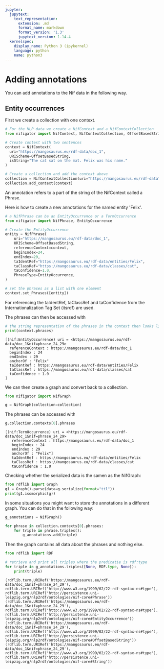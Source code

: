 ```yaml
---
jupyter:
  jupytext:
    text_representation:
      extension: .md
      format_name: markdown
      format_version: '1.3'
      jupytext_version: 1.14.4
  kernelspec:
    display_name: Python 3 (ipykernel)
    language: python
    name: python3
---
```


# Adding annotations

You can add annotations to the Nif data in the following way.

## Entity occurrences

First we create a collection with one context.

```python
# For the NLP data we create a NifContext and a NifContextCollection
from nifigator import NifContext, NifContextCollection, OffsetBasedString

# Create context with two sentences
context = NifContext(
  uri="https://mangosaurus.eu/rdf-data/doc_1",
  URIScheme=OffsetBasedString,
  isString="The cat sat on the mat. Felix was his name."
)

# Create a collection and add the context above
collection = NifContextCollection(uri="https://mangosaurus.eu/rdf-data")
collection.add_context(context)
```

An annotation refers to a part of the string of the NifContext called a Phrase.

Here is how to create a new annotations for the named entity 'Felix'.

```python
# a NifPhrase can be an EntityOccurrence or a TermOccurrence
from nifigator import NifPhrase, EntityOccurrence

# Create the EntityOccurrence
entity = NifPhrase(
    uri="https://mangosaurus.eu/rdf-data/doc_1",
    URIScheme=OffsetBasedString,
    referenceContext=context,
    beginIndex=24,
    endIndex=29,
    taIdentRef="https://mangosaurus.eu/rdf-data/entities/Felix",
    taClassRef="https://mangosaurus.eu/rdf-data/classes/cat",
    taConfidence=1.0,
    PhraseType=EntityOccurrence,
)

# set the phrases as a list with one element
context.set_Phrases([entity])
```

For referencing the taIdentRef, taClassRef and taConfidence from the Internationalization Tag Set (itsrdf) are used.

The phrases can then be accessed with

```python
# the string representation of the phrases in the context then looks like this
print(context.phrases)
```

```console
[(nif:EntityOccurrence) uri = <https://mangosaurus.eu/rdf-data/doc_1&nif=phrase_24_29>
  referenceContext : https://mangosaurus.eu/rdf-data/doc_1
  beginIndex : 24
  endIndex : 29
  anchorOf : "Felix"
  taIdentRef : https://mangosaurus.eu/rdf-data/entities/Felix
  taClassRef : https://mangosaurus.eu/rdf-data/classes/cat
  taConfidence : 1.0
]
```

We can then create a graph and convert back to a collection.

```python
from nifigator import NifGraph

g = NifGraph(collection=collection)
```

The phrases can be accessed with

```python
g.collection.contexts[0].phrases
```

```console
[(nif:TermOccurrence) uri = <https://mangosaurus.eu/rdf-data/doc_1&nif=phrase_24_29>
   referenceContext : https://mangosaurus.eu/rdf-data/doc_1
   beginIndex : 24
   endIndex : 29
   anchorOf : "Felix"]
   taIdentRef : https://mangosaurus.eu/rdf-data/entities/Felix
   taClassRef : https://mangosaurus.eu/rdf-data/classes/cat
   taConfidence : 1.0   
```

Checking whether the serialized data is the samen as the NifGraph:

```python
from rdflib import Graph
g1 = Graph().parse(data=g.serialize(format="ttl"))
print(g1.isomorphic(g))
```

In some situations you might want to store the annotations in a different graph. You can do that in the following way:

```python
g_annotations = NifGraph()

for phrase in collection.contexts[0].phrases:
    for triple in phrase.triples():
        g_annotations.add(triple)
```

Then the graph contains all data about the phrases and nothing else.

```python
from rdflib import RDF

# retrieve and print all triples where the predicatie is rdf:type
for triple in g_annotations.triples([None, RDF.type, None]):
    print(triple)
```

```console
(rdflib.term.URIRef('https://mangosaurus.eu/rdf-data/doc_1&nif=phrase_24_29'), rdflib.term.URIRef('http://www.w3.org/1999/02/22-rdf-syntax-ns#type'), rdflib.term.URIRef('http://persistence.uni-leipzig.org/nlp2rdf/ontologies/nif-core#Phrase'))
(rdflib.term.URIRef('https://mangosaurus.eu/rdf-data/doc_1&nif=phrase_24_29'), rdflib.term.URIRef('http://www.w3.org/1999/02/22-rdf-syntax-ns#type'), rdflib.term.URIRef('http://persistence.uni-leipzig.org/nlp2rdf/ontologies/nif-core#EntityOccurrence'))
(rdflib.term.URIRef('https://mangosaurus.eu/rdf-data/doc_1&nif=phrase_24_29'), rdflib.term.URIRef('http://www.w3.org/1999/02/22-rdf-syntax-ns#type'), rdflib.term.URIRef('http://persistence.uni-leipzig.org/nlp2rdf/ontologies/nif-core#OffsetBasedString'))
(rdflib.term.URIRef('https://mangosaurus.eu/rdf-data/doc_1&nif=phrase_24_29'), rdflib.term.URIRef('http://www.w3.org/1999/02/22-rdf-syntax-ns#type'), rdflib.term.URIRef('http://persistence.uni-leipzig.org/nlp2rdf/ontologies/nif-core#String'))
```
